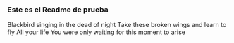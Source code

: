 ### Este es el Readme de prueba
Blackbird singing in the dead of night
Take these broken wings and learn to fly
All your life
You were only waiting for this moment to arise

